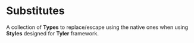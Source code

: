 # Substitutes

A collection of **Types** to replace/escape using the native ones when using **Styles** designed for **Tyler** framework.
